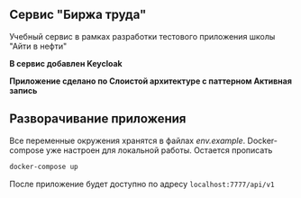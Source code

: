 ## Сервис "Биржа труда"
Учебный сервис в рамках разработки тестового приложения школы "Айти в нефти"

**В сервис добавлен Keycloak**

**Приложение сделано по Слоистой архитектуре с паттерном Активная запись**

## Разворачивание приложения
Все переменные окружения хранятся в файлах *env.example*. Docker-compose уже настроен для локальной работы. Остается прописать
```bash
docker-compose up 
```

После приложение будет доступно по адресу `localhost:7777/api/v1`

